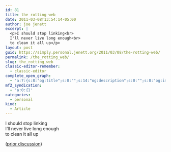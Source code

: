 ```yaml
---
id: 81
title: the rotting web
date: 2011-03-08T13:54:14-05:00
author: joe jenett
excerpt: |
  <p>I should stop linking<br>
  I'll never live long enough<br>
  to clean it all up</p>
layout: post
guid: https://simply.personal.jenett.org/2011/03/08/the-rotting-web/
permalink: /the_rotting_web/
slug: the_rotting_web
classic-editor-remember:
  - classic-editor
complete_open_graph:
  - 'a:7:{s:8:"og:title";s:0:"";s:14:"og:description";s:0:"";s:8:"og:image";s:0:"";s:7:"og:type";s:0:"";s:12:"twitter:card";s:7:"summary";s:19:"twitter:description";s:0:"";s:15:"twitter:creator";s:0:"";}'
mf2_syndication:
  - 'a:0:{}'
categories:
  - personal
kind:
  - Article
---
```

I should stop linking  
I’ll never live long enough  
to clean it all up

([prior discussion](https://disqus.com/home/discussion/jenettsimplypersonal/jenettsimplypersonal_the_rotting_web/))